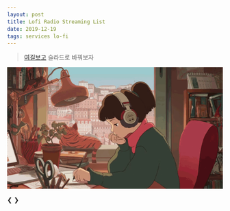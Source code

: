 ```yaml
---
layout: post
title: Lofi Radio Streaming List
date: 2019-12-19
tags: services lo-fi
---
```


> [여길보고](https://www.w3schools.com/howto/howto_js_slideshow.asp) 슬라드로 바꿔보자

![lo-fi image](/assets/images/posts/2019-12-19-test-html5-audio.gif)

<script>

require(['jquery', 'slideshow'], ($, slideshow) => {
  const id = 0;
  const thumbnail = 1;
  const sourceSrc = 2;
  const sourceType = 3;
  let audios = [
    [
      "hyades.shoutca.st",
      "https://cdn-profiles.tunein.com/s288329/images/logoq.jpg?t=636294",
      "http://hyades.shoutca.st:8043/autodj",
      "audio/mpeg",
    ],
    [
      "tunein_com_Now_Playing_s290316",
      "https://cdn-profiles.tunein.com/s290316/images/logoq.jpg?t=151378",
      "http://listen.shoutcast.com/freshsndgold",
      "audio/mpeg",
    ],
    [
      "radio_net_lautfm_lofi",
      "https://static.radio.net/inc/v2/images/avatars/station_avatar.gif",
      "https://stream.laut.fm/lofi?ref=radiode",
      "audio/mpeg",
    ],
  ];

  for(let audioKey in audios) {
    let genId = util.genID();
    let $clone = $('#template').clone();
    $clone.css('display', 'block');
    $clone.attr('id', genId);
    $clone.find('[name=sequence]').html('' + (audioKey+1) + '/' + audios.length);
    $clone.find('[name=thumbnail]').attr('src', audios[audioKey][thumbnail]);
    $clone.find('[name=caption]').html(audios[audioKey][id]);
    $clone.find('[name=audiosrc]').attr('src', audios[audioKey][sourceSrc]);
    $clone.find('[name=audiosrc]').attr('type', audios[audioKey][sourceType]);
    $('#slideshow-container').prepend($clone);
  }
}); //end of require(['jquery', 'slideshow']
</script>

<div id="audiobox"></div>

<div class="slideshow-container">
  <!-- contents -->
  <!-- Next and previous buttons -->
  <a class="prev" onclick="plusSlides(-1)">&#10094;</a>
  <a class="next" onclick="plusSlides(1)">&#10095;</a>
</div>
<br>

<!-- The dots/circles -->
<div style="text-align:center">
  <span class="dot" onclick="currentSlide(1)"></span>
  <span class="dot" onclick="currentSlide(2)"></span>
  <span class="dot" onclick="currentSlide(3)"></span>
</div>


<!-- Full-width images with number and caption text -->
<div id="template" class="mySlides fade" style="display:none;">
  <div name="sequence" class="numbertext"></div>
  <img name="thumbnail" src="#" style="width:150px; height:150px; border-radius:50%; vertical-align:middle;"/>
  <div name="caption" class="text"></div>
  <audio controls loop style="display:none;">
    <source name="audiosrc" src="#" type="#">
    Your browser does not support the audio element.
  </audio>
</div>
